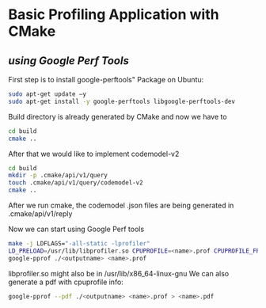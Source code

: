 # Basic Profiling Application with CMake
## _using Google Perf Tools_


First step is to install google-perftools" Package on Ubuntu:
```sh
sudo apt-get update –y
sudo apt-get install -y google-perftools libgoogle-perftools-dev
```
Build directory is already generated by CMake and now we have to
```sh
cd build
cmake ..
```

After that we would like to implement codemodel-v2
```sh
cd build
mkdir -p .cmake/api/v1/query
touch .cmake/api/v1/query/codemodel-v2
cmake ..
```
After we run cmake, the codemodel .json files are being generated in .cmake/api/v1/reply

Now we can start using Google Perf tools
```sh
make -j LDFLAGS="-all-static -lprofiler"
LD_PRELOAD=/usr/lib/libprofiler.so CPUPROFILE=<name>.prof CPUPROFILE_FREQUENCY=100000 ./<outputname>
google-pprof ./<outputname> <name>.prof
```
libprofiler.so might also be in /usr/lib/x86_64-linux-gnu
We can also generate a pdf with cpuprofile info:
```sh
google-pprof --pdf ./<outputname> <name>.prof > <name>.pdf
```